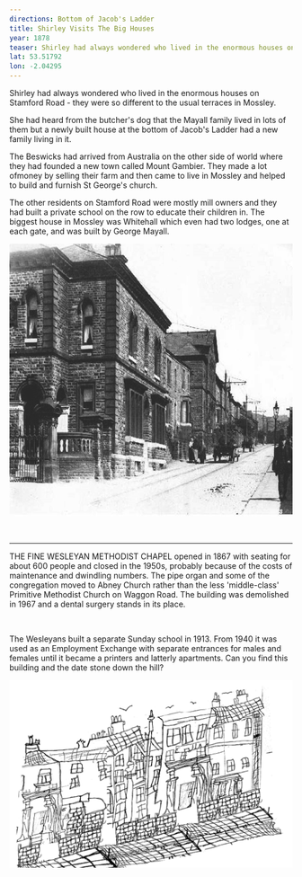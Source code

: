 ```yaml
---
directions: Bottom of Jacob's Ladder
title: Shirley Visits The Big Houses
year: 1878
teaser: Shirley had always wondered who lived in the enormous houses on Stamford Road - they were so different to the usual terraces in Mossley. 
lat: 53.51792
lon: -2.04295
---
```

Shirley had always wondered who lived in the enormous houses on Stamford Road - they were so different to the usual terraces in Mossley.

She had heard from the butcher's dog that the Mayall family lived in lots of them but a newly built house at the bottom of Jacob's Ladder had a new family living in it. 

The Beswicks had arrived from Australia on the other side of world where they had founded a new town called Mount Gambier. They made a lot ofmoney by selling their farm and then came to live in Mossley and helped to build and furnish St George's church. 

The other residents on Stamford Road were mostly mill owners and they had built a private school on the row to educate their children in. The biggest house in Mossley was Whitehall which even had two lodges, one at each gate, and was built by George Mayall.

![](/images/stops/dog/Trail_Dog_6.png)

![]()

---

THE FINE WESLEYAN METHODIST CHAPEL opened in 1867 with seating for about 600 people and closed in the 1950s, probably because of the costs of maintenance and dwindling numbers. The pipe organ and some of the congregation moved to Abney Church rather than the less 'middle-class' Primitive Methodist Church on Waggon Road. The building was demolished in 1967 and a dental surgery stands in its place.

![]()

The Wesleyans built a separate Sunday school in 1913. From 1940 it was used as an Employment Exchange with separate entrances for males and females until it became a printers and latterly apartments. Can you find this building and the date stone down the hill?

![](/images/stops/dog/Trail_Dog_6d.png)
